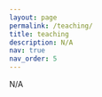 ```yaml
---
layout: page
permalink: /teaching/
title: teaching
description: N/A
nav: true
nav_order: 5
---
```


N/A